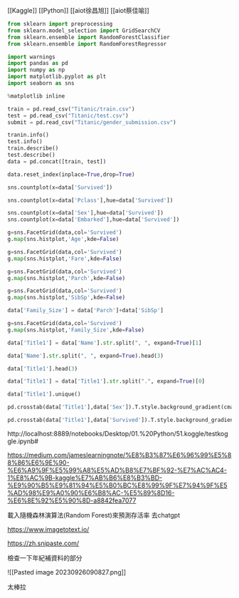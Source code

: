 
[[Kaggle]]
[[Python]]
[[aiot徐昌旭]]
[[aiot蔡佳喻]]

```python
from sklearn import preprocessing
from sklearn.model_selection import GridSearchCV
from sklearn.ensemble import RandomForestClassifier
from sklearn.ensemble import RandomForestRegressor

import warnings
import pandas as pd
import numpy as np
import matplotlib.pyplot as plt
import seaborn as sns

%matplotlib inline

train = pd.read_csv("Titanic/train.csv")
test = pd.read_csv("Titanic/test.csv")
submit = pd.read_csv("Titanic/gender_submission.csv")

tranin.info()
test.info()
train.describe()
test.describe()
data = pd.concat([train, test])

data.reset_index(inplace=True,drop=True)

sns.countplot(x=data['Survived'])

sns.countplot(x=data['Pclass'],hue=data['Survived'])

sns.countplot(x=data['Sex'],hue=data['Survived'])
sns.countplot(x=data['Embarked'],hue=data['Survived'])

g=sns.FacetGrid(data,col='Survived')
g.map(sns.histplot,'Age',kde=False)

g=sns.FacetGrid(data,col='Survived')
g.map(sns.histplot,'Fare',kde=False)

g=sns.FacetGrid(data,col='Survived')
g.map(sns.histplot,'Parch',kde=False)

g=sns.FacetGrid(data,col='Survived')
g.map(sns.histplot,'SibSp',kde=False)

data['Family_Size'] = data['Parch']+data['SibSp']

g=sns.FacetGrid(data,col='Survived')
g.map(sns.histplot,'Family_Size',kde=False)

data['Title1'] = data['Name'].str.split(", ", expand=True)[1]

data['Name'].str.split(", ", expand=True).head(3)

data['Title1'].head(3)

data['Title1'] = data['Title1'].str.split(".", expand=True)[0]

data['Title1'].unique()

pd.crosstab(data['Title1'],data['Sex']).T.style.background_gradient(cmap='summer_r')

pd.crosstab(data['Title1'],data['Survived']).T.style.background_gradient(cmap='summer_r')


```

http://localhost:8889/notebooks/Desktop/01.%20Python/51.koggle/testkoggle.ipynb#

https://medium.com/jameslearningnote/%E8%B3%87%E6%96%99%E5%88%86%E6%9E%90-%E6%A9%9F%E5%99%A8%E5%AD%B8%E7%BF%92-%E7%AC%AC4-1%E8%AC%9B-kaggle%E7%AB%B6%E8%B3%BD-%E9%90%B5%E9%81%94%E5%B0%BC%E8%99%9F%E7%94%9F%E5%AD%98%E9%A0%90%E6%B8%AC-%E5%89%8D16-%E6%8E%92%E5%90%8D-a8842fea7077

載入隨機森林演算法(Random Forest)來預測存活率
去chatgpt

https://www.imagetotext.io/

https://zh.snipaste.com/

檢查一下年紀補資料的部分

![[Pasted image 20230926090827.png]]

太棒拉

